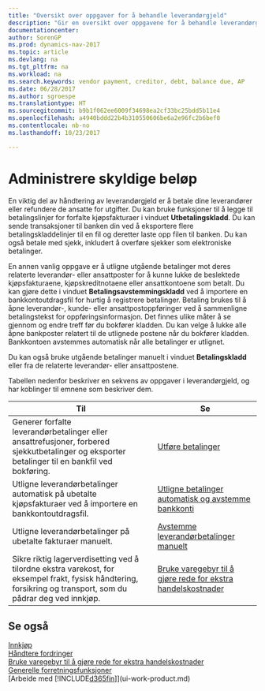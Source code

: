 ```yaml
---
title: "Oversikt over oppgaver for å behandle leverandørgjeld"
description: "Gir en oversikt over oppgavene for å behandle leverandørgjeld, for eksempel betale kreditorer eller utligne utgående betalinger mot poster for å lukke fakturaer eller kreditnotaer."
documentationcenter: 
author: SorenGP
ms.prod: dynamics-nav-2017
ms.topic: article
ms.devlang: na
ms.tgt_pltfrm: na
ms.workload: na
ms.search.keywords: vendor payment, creditor, debt, balance due, AP
ms.date: 06/28/2017
ms.author: sgroespe
ms.translationtype: HT
ms.sourcegitcommit: b9b1f062ee6009f34698ea2cf33bc25bdd5b11e4
ms.openlocfilehash: a4940bddd22b4b310550606be6a2e96fc2b6bef0
ms.contentlocale: nb-no
ms.lasthandoff: 10/23/2017

---
```

# <a name="managing-payables"></a>Administrere skyldige beløp
En viktig del av håndtering av leverandørgjeld er å betale dine leverandører eller refundere de ansatte for utgifter. Du kan bruke funksjoner til å legge til betalingslinjer for forfalte kjøpsfakturaer i vinduet **Utbetalingskladd**. Du kan sende transaksjoner til banken din ved å eksportere flere betalingskladdelinjer til en fil og deretter laste opp filen til banken. Du kan også betale med sjekk, inkludert å overføre sjekker som elektroniske betalinger.

En annen vanlig oppgave er å utligne utgående betalinger mot deres relaterte leverandør- eller ansattposter for å kunne lukke de beslektede kjøpsfakturaene, kjøpskreditnotaene eller ansattkontoene som betalt. Du kan gjøre dette i vinduet **Betalingsavstemmingskladd** ved å importere en bankkontoutdragsfil for hurtig å registrere betalinger. Betaling brukes til å åpne leverandør-, kunde- eller ansattpostoppføringer ved å sammenligne betalingstekst for oppføringsinformasjon. Det finnes ulike måter å se gjennom og endre treff før du bokfører kladden. Du kan velge å lukke alle åpne bankposter relatert til de utlignede postene når du bokfører kladden. Bankkontoen avstemmes automatisk når alle betalinger er utlignet.

Du kan også bruke utgående betalinger manuelt i vinduet **Betalingskladd** eller fra de relaterte leverandør- eller ansattpostene.

Tabellen nedenfor beskriver en sekvens av oppgaver i leverandørgjeld, og har koblinger til emnene som beskriver dem.

| Til | Se |
| --- | --- |
| Generer forfalte leverandørbetalinger eller ansattrefusjoner, forbered sjekkutbetalinger og eksporter betalinger til en bankfil ved bokføring. |[Utføre betalinger](payables-make-payments.md) |
| Utligne leverandørbetalinger automatisk på ubetalte kjøpsfakturaer ved å importere en bankkontoutdragsfil. |[Utligne betalinger automatisk og avstemme bankkonti](receivables-apply-payments-auto-reconcile-bank-accounts.md) |
| Utligne leverandørbetalinger på ubetalte fakturaer manuelt. |[Avstemme leverandørbetalinger manuelt](payables-how-apply-purchase-transactions-manually.md) |
|Sikre riktig lagerverdisetting ved å tilordne ekstra varekost, for eksempel frakt, fysisk håndtering, forsikring og transport, som du pådrar deg ved innkjøp.|[Bruke varegebyr til å gjøre rede for ekstra handelskostnader](payables-how-assign-item-charges.md)|

## <a name="see-also"></a>Se også
[Innkjøp](purchasing-manage-purchasing.md)  
[Håndtere fordringer](receivables-manage-receivables.md)  
[Bruke varegebyr til å gjøre rede for ekstra handelskostnader](payables-how-assign-item-charges.md)  
[Generelle forretningsfunksjoner](ui-across-business-areas.md)  
[Arbeide med [!INCLUDE[d365fin](includes/d365fin_md.md)]](ui-work-product.md)

